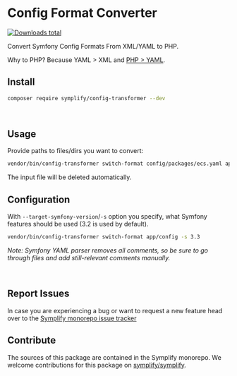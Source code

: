 # Config Format Converter

[![Downloads total](https://img.shields.io/packagist/dt/symplify/config-transformer.svg?style=flat-square)](https://packagist.org/packages/symplify/config-transformer/stats)

Convert Symfony Config Formats From XML/YAML to PHP.

Why to PHP? Because YAML > XML and [PHP > YAML](https://tomasvotruba.com/blog/2020/07/16/10-cool-features-you-get-after-switching-from-yaml-to-php-configs/).

## Install

```bash
composer require symplify/config-transformer --dev
```

<br>

## Usage

Provide paths to files/dirs you want to convert:

```bash
vendor/bin/config-transformer switch-format config/packages/ecs.yaml app/config
```

The input file will be deleted automatically.

## Configuration

With `--target-symfony-version`/`-s` option you specify, what Symfony features should be used (3.2 is used by default).

```bash
vendor/bin/config-transformer switch-format app/config -s 3.3
```

*Note: Symfony YAML parser removes all comments, so be sure to go through files and add still-relevant comments manually.*

<br>

## Report Issues

In case you are experiencing a bug or want to request a new feature head over to the [Symplify monorepo issue tracker](https://github.com/symplify/symplify/issues)

## Contribute

The sources of this package are contained in the Symplify monorepo. We welcome contributions for this package on [symplify/symplify](https://github.com/symplify/symplify).
